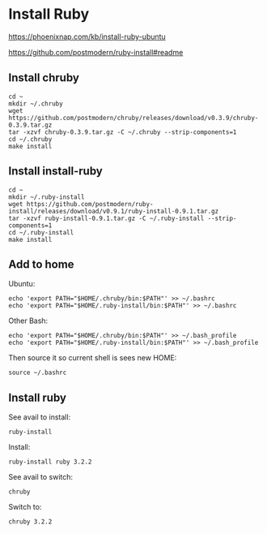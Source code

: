 # Install Ruby

[https://phoenixnap.com/kb/install-ruby-ubuntu
](https://github.com/postmodern/chruby)

https://github.com/postmodern/ruby-install#readme

## Install chruby

```
cd ~
mkdir ~/.chruby
wget https://github.com/postmodern/chruby/releases/download/v0.3.9/chruby-0.3.9.tar.gz
tar -xzvf chruby-0.3.9.tar.gz -C ~/.chruby --strip-components=1
cd ~/.chruby
make install
```

## Install install-ruby

```
cd ~
mkdir ~/.ruby-install
wget https://github.com/postmodern/ruby-install/releases/download/v0.9.1/ruby-install-0.9.1.tar.gz
tar -xzvf ruby-install-0.9.1.tar.gz -C ~/.ruby-install --strip-components=1
cd ~/.ruby-install
make install
```

## Add to home

Ubuntu:

```
echo 'export PATH="$HOME/.chruby/bin:$PATH"' >> ~/.bashrc
echo 'export PATH="$HOME/.ruby-install/bin:$PATH"' >> ~/.bashrc
```

Other Bash:

```
echo 'export PATH="$HOME/.chruby/bin:$PATH"' >> ~/.bash_profile
echo 'export PATH="$HOME/.ruby-install/bin:$PATH"' >> ~/.bash_profile
```

Then source it so current shell is sees new HOME:

```
source ~/.bashrc
```

## Install ruby

See avail to install:

```
ruby-install
```

Install:

```
ruby-install ruby 3.2.2
```

See avail to switch:

```
chruby
```

Switch to:
```
chruby 3.2.2
```
